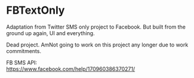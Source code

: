 # FBTextOnly
Adaptation from Twitter SMS only project to Facebook. But built from the ground up again, UI and everything.

Dead project. AmNot going to work on this project any longer due to work commitments.

FB SMS API:
<br/>
https://www.facebook.com/help/170960386370271/
